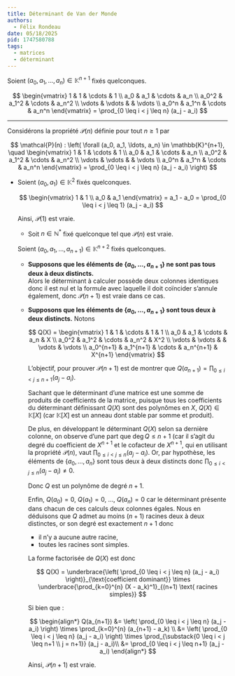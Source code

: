 ```yaml
---
title: Déterminant de Van der Monde
authors:
  - Félix Rondeau
date: 05/18/2025
pid: 1747580788
tags:
  - matrices
  - déterminant
---
```


Soient $(a_0, a_1, \ldots, a_n) \in \mathbb{K}^{n+1}$ fixés quelconques.

$$
\begin{vmatrix}
1 & 1 & \cdots & 1 \\
a_0 & a_1 & \cdots & a_n \\
a_0^2 & a_1^2 & \cdots & a_n^2 \\
\vdots & \vdots & & \vdots \\
a_0^n & a_1^n & \cdots & a_n^n
\end{vmatrix}
= \prod_{0 \leq i < j \leq n} (a_j - a_i)
$$

---

Considérons la propriété $\mathcal{P}(n)$ définie pour tout $n \geq 1$ par

$$
\mathcal{P}(n) : \left( \forall (a_0, a_1, \ldots, a_n) \in \mathbb{K}^{n+1}, \quad
\begin{vmatrix}
1 & 1 & \cdots & 1 \\
a_0 & a_1 & \cdots & a_n \\
a_0^2 & a_1^2 & \cdots & a_n^2 \\
\vdots & \vdots & & \vdots \\
a_0^n & a_1^n & \cdots & a_n^n
\end{vmatrix}
= \prod_{0 \leq i < j \leq n} (a_j - a_i) \right)
$$

- Soient $(a_0, a_1) \in \mathbb{K}^2$ fixés quelconques.

  $$
  \begin{vmatrix}
  1 & 1 \\
  a_0 & a_1
  \end{vmatrix}
  = a_1 - a_0 = \prod_{0 \leq i < j \leq 1} (a_j - a_i)
  $$

  Ainsi, $\mathcal{P}(1)$ est vraie.

  - Soit $n \in \mathbb{N}^*$ fixé quelconque tel que $\mathcal{P}(n)$ est vraie.

  Soient $(a_0, a_1, \ldots, a_{n+1}) \in \mathbb{K}^{n+2}$ fixés quelconques.

  - **Supposons que les éléments de $\{a_0, \ldots, a_{n+1}\}$ ne sont pas tous deux à deux distincts.**  
    Alors le déterminant à calculer possède deux colonnes identiques donc il est nul et la formule avec laquelle il doit coïncider s’annule également, donc $\mathcal{P}(n+1)$ est vraie dans ce cas.

  - **Supposons que les éléments de $\{a_0, \ldots, a_{n+1}\}$ sont tous deux à deux distincts.**
    Notons

    $$
    Q(X) =
          \begin{vmatrix}
          1 & 1 & \cdots & 1 & 1 \\
          a_0 & a_1 & \cdots & a_n & X \\
          a_0^2 & a_1^2 & \cdots & a_n^2 & X^2 \\
          \vdots & \vdots & & \vdots & \vdots \\
          a_0^{n+1} & a_1^{n+1} & \cdots & a_n^{n+1} & X^{n+1}
          \end{vmatrix}
    $$

    L’objectif, pour prouver $\mathcal{P}(n+1)$ est de montrer que $Q(a_{n+1}) = \prod_{0 \leq i < j \leq n+1} (a_j - a_i)$.

    Sachant que le déterminant d’une matrice est une somme de produits de coefficients de la matrice, puisque tous les coefficients du déterminant définissant $Q(X)$ sont des polynômes en $X$, $Q(X) \in \mathbb{K}[X]$ (car $\mathbb{K}[X]$ est un anneau dont stable par somme et produit).

    De plus, en développant le déterminant $Q(X)$ selon sa dernière colonne, on observe d’une part que $\deg Q \leq n+1$ (car il s’agit du degré du coefficient de $X^{n+1}$ et le cofacteur de $X^{n+1}$, qui en utilisant la propriété $\mathcal{P}(n)$, vaut $\prod_{0 \leq i < j \leq n} (a_j - a_i)$. Or, par hypothèse, les éléments de $\{a_0, \ldots, a_n\}$ sont tous deux à deux distincts donc $\prod_{0 \leq i < j \leq n} (a_j - a_i) \ne 0$.

    Donc $Q$ est un polynôme de degré $n+1$.

    Enfin, $Q(a_0) = 0$, $Q(a_1) = 0$, …, $Q(a_n) = 0$ car le déterminant présente dans chacun de ces calculs deux colonnes égales. Nous en déduisons que $Q$ admet au moins $(n+1)$ racines deux à deux distinctes, or son degré est exactement $n+1$ donc

    - il n’y a aucune autre racine,
    - toutes les racines sont simples.

    La forme factorisée de $Q(X)$ est donc

    $$
    Q(X) = \underbrace{\left( \prod_{0 \leq i < j \leq n} (a_j - a_i) \right)}_{\text{coefficient dominant}} \times \underbrace{\prod_{k=0}^{n} (X - a_k)^1}_{(n+1) \text{ racines simples}}
    $$

    Si bien que :

    $$
        \begin{align*}
            Q(a_{n+1}) &= \left( \prod_{0 \leq i < j \leq n} (a_j - a_i) \right) \times \prod_{k=0}^{n} (a_{n+1} - a_k) \\
            &= \left( \prod_{0 \leq i < j \leq n} (a_j - a_i) \right) \times \prod_{\substack{0 \leq i < j \leq n+1 \\ j = n+1}} (a_j - a_i)\\
            &= \prod_{0 \leq i < j \leq n+1} (a_j - a_i)
        \end{align*}
    $$

    Ainsi, $\mathcal{P}(n+1)$ est vraie.

